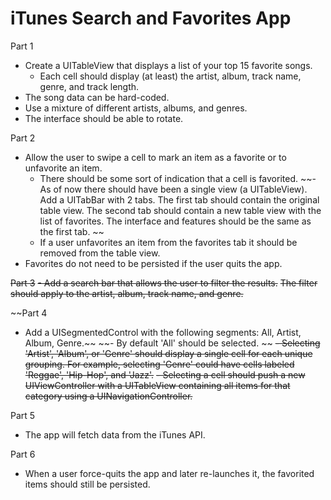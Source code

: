  # iTunes Search and Favorites App

Part 1
- Create a UITableView that displays a list of your top 15 favorite songs.
    - Each cell should display (at least) the artist, album, track name, genre, and track length.
- The song data can be hard-coded.
- Use a mixture of different artists, albums, and genres.
- The interface should be able to rotate.

Part 2
- Allow the user to swipe a cell to mark an item as a favorite or to unfavorite an item.
    - There should be some sort of indication that a cell is favorited.
~~- As of now there should have been a single view (a UITableView). Add a UITabBar with 2 tabs. The first tab should contain the original table view. The second tab should contain a new table view with the list of favorites. The interface and features should be the same as the first tab. ~~
    - If a user unfavorites an item from the favorites tab it should be removed from the table view.
- Favorites do not need to be persisted if the user quits the app.

~~Part 3~~
~~- Add a search bar that allows the user to filter the results.~~
     ~~The filter should apply to the artist, album, track name, and genre.~~
    
~~Part 4
- Add a UISegmentedControl with the following segments: All, Artist, Album, Genre.~~
  ~~- By default 'All' should be selected. ~~
    ~~- Selecting 'Artist', 'Album', or 'Genre' should display a single cell for each unique grouping. For example, selecting 'Genre' could have cells labeled 'Reggae', 'Hip-Hop', and 'Jazz'.~~
        ~~- Selecting a cell should push a new UIViewController with a UITableView containing all items for that category using a UINavigationController.~~

Part 5
- The app will fetch data from the iTunes API. 

Part 6
- When a user force-quits the app and later re-launches it, the favorited items should still be persisted.
